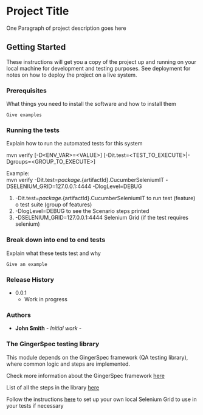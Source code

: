 
# Project Title

One Paragraph of project description goes here


## Getting Started

These instructions will get you a copy of the project up and running on your local machine for development and testing purposes. See deployment for notes on how to deploy the project on a live system.


### Prerequisites

What things you need to install the software and how to install them

```
Give examples
```


### Running the tests

Explain how to run the automated tests for this system

mvn verify [-D\<ENV_VAR>=\<VALUE>] [-Dit.test=\<TEST_TO_EXECUTE>|-Dgroups=\<GROUP_TO_EXECUTE>]  
  
Example:  
    mvn verify -Dit.test=${package}.${artifactId}.CucumberSeleniumIT -DSELENIUM_GRID=127.0.0.1:4444 -DlogLevel=DEBUG  
      
1. -Dit.test=${package}.${artifactId}.CucumberSeleniumIT to run test (feature) o test suite (group of features)  
2. -DlogLevel=DEBUG to see the Scenario steps printed  
3. -DSELENIUM_GRID=127.0.0.1:4444 Selenium Grid (if the test requires selenium)  
  
 
### Break down into end to end tests

Explain what these tests test and why

```
Give an example
```


### Release History

* 0.0.1
    * Work in progress
    

### Authors

* **John Smith** - *Initial work* -

  
### The GingerSpec testing library
  
This module depends on the GingerSpec framework (QA testing library), where common logic and steps are implemented. 
  
Check more information about the GingerSpec framework [here](https://confluence.vptech.eu/pages/viewpage.action?pageId=5442509)  

List of all the steps in the library [here
](https://confluence.vptech.eu/pages/viewpage.action?pageId=5442503)

Follow the instructions [here](https://confluence.vptech.eu/pages/viewpage.action?pageId=5442497) to set up your own local Selenium Grid to use in your tests if necessary
